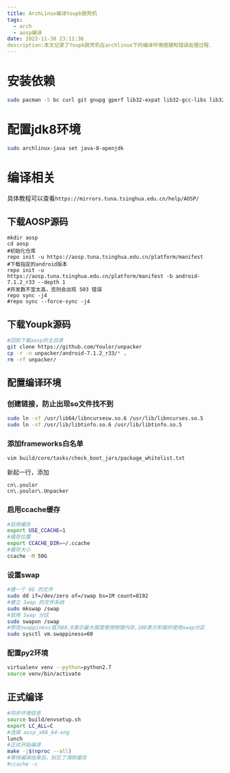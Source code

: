 ```yaml
---
title: ArchLinux编译Youpk脱壳机
tags:
  - arch
  - aosp编译
date: 2022-11-30 23:11:36
description:本文记录了Youpk脱壳机在archlinux下的编译环境搭建和错误处理过程.
---
```


# 安装依赖

```bash
sudo pacman -S bc curl git gnupg gperf lib32-expat lib32-gcc-libs lib32-glib2 lib32-glibc lib32-libdbus lib32-libffi lib32-libpng lib32-ncurses lib32-pcre lib32-readline lib32-zlib libpng libxml2 libxslt ncurses perl-switch readline schedtool sdl squashfs-tools unzip wxgtk zip zlib repo python-virtualenv ccache base-devel
```

# 配置jdk8环境

```bash
sudo archlinux-java set java-8-openjdk
```

# 编译相关

具体教程可以查看`https://mirrors.tuna.tsinghua.edu.cn/help/AOSP/`

## 下载AOSP源码

```
mkdir aosp
cd aosp
#初始化仓库
repo init -u https://aosp.tuna.tsinghua.edu.cn/platform/manifest
#下载指定的android版本
repo init -u 
https://aosp.tuna.tsinghua.edu.cn/platform/manifest -b android-7.1.2_r33 --depth 1
#并发数不宜太高，否则会出现 503 错误
repo sync -j4
#repo sync --force-sync -j4
```

## 下载Youpk源码

```bash
#回到下载aosp的主目录
git clone https://github.com/Youlor/unpacker
cp -r -n unpacker/android-7.1.2_r33/* .
rm -rf unpacker/
```

## 配置编译环境

### 创建链接，防止出现so文件找不到

```bash
sudo ln -sf /usr/lib64/libncursesw.so.6 /usr/lib/libncurses.so.5 
sudo ln -sf /usr/lib/libtinfo.so.6 /usr/lib/libtinfo.so.5
```

### 添加frameworks白名单

```bash
vim build/core/tasks/check_boot_jars/package_whitelist.txt
```

新起一行，添加

```
cn\.youlor
cn\.youlor\.Unpacker
```

### 启用ccache缓存

```bash
#启用缓存
export USE_CCACHE=1
#缓存位置
export CCACHE_DIR=~/.ccache 
#缓存大小
ccache -M 50G
```

### 设置swap

```bash
#建一个 8G 的文件
sudo dd if=/dev/zero of=/swap bs=1M count=8192
#建立 Swap 的文件系统
sudo mkswap /swap
#启用 Swap 分区
sudo swapon /swap
#修改swappiness值为60,0表示最大限度使用物理内存,100表示积极的使用swap分区
sudo sysctl vm.swappiness=60
```

### 配置py2环境

```bash
virtualenv venv --python=python2.7
source venv/bin/activate
```

## 正式编译

```bash
#同步环境信息
source build/envsetup.sh
export LC_ALL=C
#选择 aosp_x86_64-eng
lunch
#正式开始编译
make -j$(nproc --all)
#等待编译结束后，别忘了清除缓存
#ccache -c
```

### 
